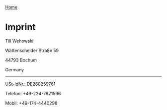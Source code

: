 
[Home](/)

# Imprint

Till Wehowski

Wattenscheider Straße 59

44793 Bochum

Germany

----

USt-IdNr.: DE280259761

Telefon: +49-234-7921596

Mobil: +49-174-4440298
